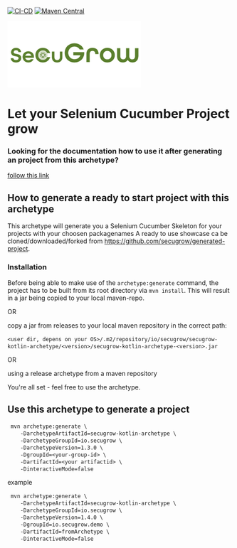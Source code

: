 [![CI-CD](https://github.com/secugrow/kotlin-archetype/actions/workflows/generate_archetype_output.yml/badge.svg?branch=main)](https://github.com/secugrow/kotlin-archetype/actions/workflows/generate_archetype_output.yml)
[![Maven Central](https://maven-badges.herokuapp.com/maven-central/io.secugrow/secugrow-kotlin-archetype/badge.svg)](https://maven-badges.herokuapp.com/maven-central/io.secugrow/secugrow-kotlin-archetype)

![SeCuGrow Logo](/docs/pics/SeCuGrow_Logo_300x150.png)
# Let your Selenium Cucumber Project grow

### Looking for the documentation how to use it after generating an project from this archetype?
[follow this link](src/main/resources/archetype-resources/README.md)


## How to generate a ready to start project with this archetype

This archetype will generate you a Selenium Cucumber Skeleton for your projects with your choosen packagenames
A ready to use showcase ca be cloned/downloaded/forked from https://github.com/secugrow/generated-project.

### Installation
Before being able to make use of the `archetype:generate` command, the project has to be built from its root directory 
via `mvn install`. This will result in a jar being copied to your local maven-repo. 

OR

copy a jar from releases to your local maven repository in the correct path:

    <user dir, depens on your OS>/.m2/repository/io/secugrow/secugrow-kotlin-archetype/<version>/secugrow-kotlin-archetype-<version>.jar

OR

using a release archetype from a maven repository

You're all set - feel free to use the archetype.


## Use this archetype to generate a project

     mvn archetype:generate \  
        -DarchetypeArtifactId=secugrow-kotlin-archetype \
        -DarchetypeGroupId=io.secugrow \
        -DarchetypeVersion=1.3.0 \
        -DgroupId=<your-group-id> \
        -DartifactId=<your artifactid> \
        -DinteractiveMode=false


example

     mvn archetype:generate \  
        -DarchetypeArtifactId=secugrow-kotlin-archetype \
        -DarchetypeGroupId=io.secugrow \
        -DarchetypeVersion=1.4.0 \
        -DgroupId=io.secugrow.demo \
        -DartifactId=fromArchetype \
        -DinteractiveMode=false
